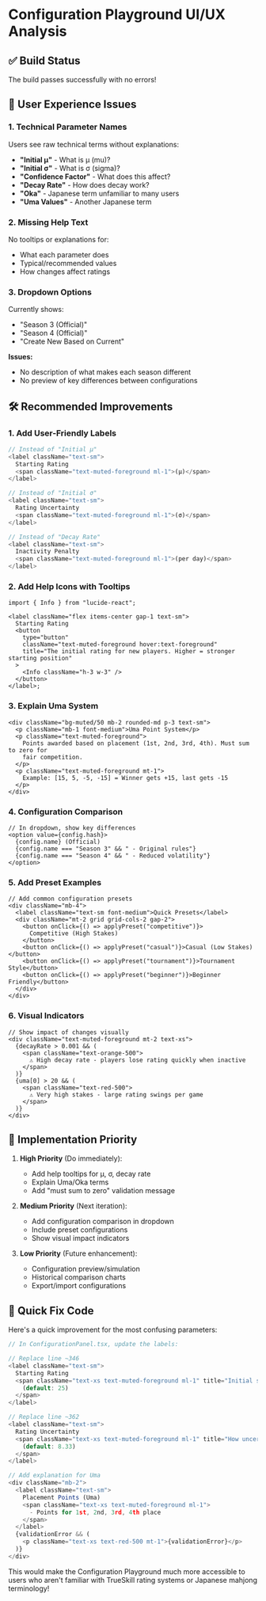 # Configuration Playground UI/UX Analysis

## ✅ Build Status

The build passes successfully with no errors!

## 🚨 User Experience Issues

### 1. **Technical Parameter Names**

Users see raw technical terms without explanations:

- **"Initial μ"** - What is μ (mu)?
- **"Initial σ"** - What is σ (sigma)?
- **"Confidence Factor"** - What does this affect?
- **"Decay Rate"** - How does decay work?
- **"Oka"** - Japanese term unfamiliar to many users
- **"Uma Values"** - Another Japanese term

### 2. **Missing Help Text**

No tooltips or explanations for:

- What each parameter does
- Typical/recommended values
- How changes affect ratings

### 3. **Dropdown Options**

Currently shows:

- "Season 3 (Official)"
- "Season 4 (Official)"
- "Create New Based on Current"

**Issues:**

- No description of what makes each season different
- No preview of key differences between configurations

## 🛠️ Recommended Improvements

### 1. Add User-Friendly Labels

```typescript
// Instead of "Initial μ"
<label className="text-sm">
  Starting Rating
  <span className="text-muted-foreground ml-1">(μ)</span>
</label>

// Instead of "Initial σ"
<label className="text-sm">
  Rating Uncertainty
  <span className="text-muted-foreground ml-1">(σ)</span>
</label>

// Instead of "Decay Rate"
<label className="text-sm">
  Inactivity Penalty
  <span className="text-muted-foreground ml-1">(per day)</span>
</label>
```

### 2. Add Help Icons with Tooltips

```tsx
import { Info } from "lucide-react";

<label className="flex items-center gap-1 text-sm">
  Starting Rating
  <button
    type="button"
    className="text-muted-foreground hover:text-foreground"
    title="The initial rating for new players. Higher = stronger starting position"
  >
    <Info className="h-3 w-3" />
  </button>
</label>;
```

### 3. Explain Uma System

```tsx
<div className="bg-muted/50 mb-2 rounded-md p-3 text-sm">
  <p className="mb-1 font-medium">Uma Point System</p>
  <p className="text-muted-foreground">
    Points awarded based on placement (1st, 2nd, 3rd, 4th). Must sum to zero for
    fair competition.
  </p>
  <p className="text-muted-foreground mt-1">
    Example: [15, 5, -5, -15] = Winner gets +15, last gets -15
  </p>
</div>
```

### 4. Configuration Comparison

```tsx
// In dropdown, show key differences
<option value={config.hash}>
  {config.name} (Official)
  {config.name === "Season 3" && " - Original rules"}
  {config.name === "Season 4" && " - Reduced volatility"}
</option>
```

### 5. Add Preset Examples

```tsx
// Add common configuration presets
<div className="mb-4">
  <label className="text-sm font-medium">Quick Presets</label>
  <div className="mt-2 grid grid-cols-2 gap-2">
    <button onClick={() => applyPreset("competitive")}>
      Competitive (High Stakes)
    </button>
    <button onClick={() => applyPreset("casual")}>Casual (Low Stakes)</button>
    <button onClick={() => applyPreset("tournament")}>Tournament Style</button>
    <button onClick={() => applyPreset("beginner")}>Beginner Friendly</button>
  </div>
</div>
```

### 6. Visual Indicators

```tsx
// Show impact of changes visually
<div className="text-muted-foreground mt-2 text-xs">
  {decayRate > 0.001 && (
    <span className="text-orange-500">
      ⚠️ High decay rate - players lose rating quickly when inactive
    </span>
  )}
  {uma[0] > 20 && (
    <span className="text-red-500">
      ⚠️ Very high stakes - large rating swings per game
    </span>
  )}
</div>
```

## 📝 Implementation Priority

1. **High Priority** (Do immediately):
   - Add help tooltips for μ, σ, decay rate
   - Explain Uma/Oka terms
   - Add "must sum to zero" validation message

2. **Medium Priority** (Next iteration):
   - Add configuration comparison in dropdown
   - Include preset configurations
   - Show visual impact indicators

3. **Low Priority** (Future enhancement):
   - Configuration preview/simulation
   - Historical comparison charts
   - Export/import configurations

## 🎯 Quick Fix Code

Here's a quick improvement for the most confusing parameters:

```typescript
// In ConfigurationPanel.tsx, update the labels:

// Replace line ~346
<label className="text-sm">
  Starting Rating
  <span className="text-xs text-muted-foreground ml-1" title="Initial skill rating for new players (μ/mu)">
    (default: 25)
  </span>
</label>

// Replace line ~362
<label className="text-sm">
  Rating Uncertainty
  <span className="text-xs text-muted-foreground ml-1" title="How uncertain the system is about a player's skill (σ/sigma)">
    (default: 8.33)
  </span>
</label>

// Add explanation for Uma
<div className="mb-2">
  <label className="text-sm">
    Placement Points (Uma)
    <span className="text-xs text-muted-foreground ml-1">
      - Points for 1st, 2nd, 3rd, 4th place
    </span>
  </label>
  {validationError && (
    <p className="text-xs text-red-500 mt-1">{validationError}</p>
  )}
</div>
```

This would make the Configuration Playground much more accessible to users who aren't familiar with TrueSkill rating systems or Japanese mahjong terminology!
